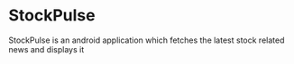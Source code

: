 # StockPulse
StockPulse is an android application which fetches the latest stock related news and displays it
